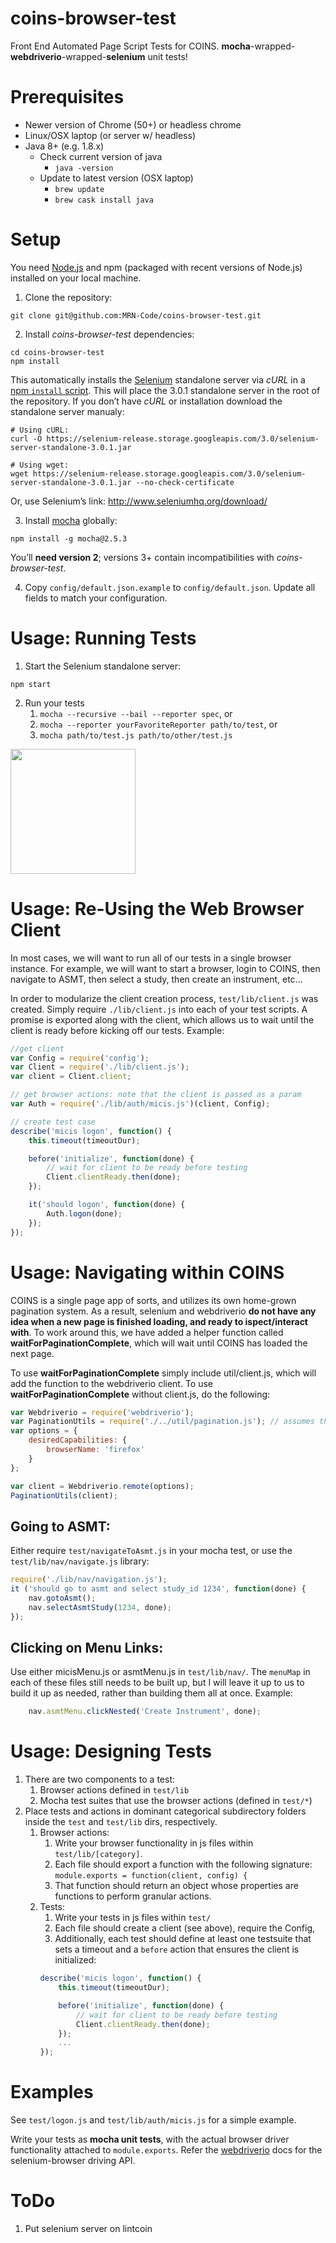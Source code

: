 # coins-browser-test
Front End Automated Page Script Tests for COINS.  **mocha**-wrapped-**webdriverio**-wrapped-**selenium** unit tests!

# Prerequisites
  - Newer version of Chrome (50+) or headless chrome
  - Linux/OSX laptop (or server w/ headless)
  - Java 8+ (e.g. 1.8.x)
    - Check current version of java
      - `java -version`
    - Update to latest version (OSX laptop)
      - `brew update`
      - `brew cask install java`

# Setup
You need [Node.js](https://nodejs.org/en/) and npm (packaged with recent versions of Node.js) installed on your local machine.

1. Clone the repository:
  ```shell
  git clone git@github.com:MRN-Code/coins-browser-test.git
  ```

2. Install _coins-browser-test_ dependencies:
  ```shell
  cd coins-browser-test
  npm install
  ```

  This automatically installs the [Selenium](http://www.seleniumhq.org/download/) standalone server via _cURL_ in a [npm `install` script](https://docs.npmjs.com/misc/scripts). This will place the 3.0.1 standalone server in the root of the repository. If you don’t have _cURL_ or installation download the standalone server manualy:

  ```shell
  # Using cURL:
  curl -O https://selenium-release.storage.googleapis.com/3.0/selenium-server-standalone-3.0.1.jar

  # Using wget:
  wget https://selenium-release.storage.googleapis.com/3.0/selenium-server-standalone-3.0.1.jar --no-check-certificate
  ```

  Or, use Selenium’s link: http://www.seleniumhq.org/download/

3. Install [mocha](https://mochajs.org/) globally:
  ```shell
  npm install -g mocha@2.5.3
  ```

  You’ll **need version 2**; versions 3+ contain incompatibilities with _coins-browser-test_.

4. Copy `config/default.json.example` to `config/default.json`. Update all fields to match your configuration.

# Usage: Running Tests
1. Start the Selenium standalone server:
  ```shell
  npm start
  ```

2. Run your tests
    1. `mocha --recursive --bail --reporter spec`, or
    1. `mocha --reporter yourFavoriteReporter path/to/test`, or
    1. `mocha path/to/test.js path/to/other/test.js`

<img src="https://raw.githubusercontent.com/MRN-Code/coins-selenium/master/img/test_example_output.png" height="200"  >

# Usage: Re-Using the Web Browser Client
In most cases, we will want to run all of our tests in a single browser instance.
For example, we will want to start a browser, login to COINS, then navigate to ASMT, then select a study, then create an instrument, etc...

In order to modularize the client creation process, `test/lib/client.js` was created.
Simply require `./lib/client.js` into each of your test scripts.
A promise is exported along with the client, which allows us to wait until the client is ready before kicking off our tests.
Example:
```js
//get client
var Config = require('config');
var Client = require('./lib/client.js');
var client = Client.client;

// get browser actions: note that the client is passed as a param
var Auth = require('./lib/auth/micis.js')(client, Config);

// create test case
describe('micis logon', function() {
    this.timeout(timeoutDur);

    before('initialize', function(done) {
        // wait for client to be ready before testing
        Client.clientReady.then(done);
    });

    it('should logon', function(done) {
        Auth.logon(done);
    });
});
```

# Usage: Navigating within COINS
COINS is a single page app of sorts, and utilizes its own home-grown pagination system.
As a result, selenium and webdriverio **do not have any idea when a new page is finished loading, and ready to ispect/interact with**.
To work around this, we have added a helper function called **waitForPaginationComplete**, which will wait until COINS has loaded the next page.

To use **waitForPaginationComplete** simply include util/client.js, which will add the function to the webdriverio client.
To use **waitForPaginationComplete** without client.js, do the following:

```js
var Webdriverio = require('webdriverio');
var PaginationUtils = require('./../util/pagination.js'); // assumes this is run from test/ dir
var options = {
    desiredCapabilities: {
        browserName: 'firefox'
    }
};

var client = Webdriverio.remote(options);
PaginationUtils(client);
```

## Going to ASMT:
Either require `test/navigateToAsmt.js` in your mocha test, or use the `test/lib/nav/navigate.js` library:

```js
require('./lib/nav/navigation.js');
it ('should go to asmt and select study_id 1234', function(done) {
    nav.gotoAsmt();
    nav.selectAsmtStudy(1234, done);
});
```

## Clicking on Menu Links:
Use either micisMenu.js or asmtMenu.js in `test/lib/nav/`. The `menuMap` in each of these files still needs to be built up, but I will leave it up to us to build it up as needed, rather than building them all at once.  Example:

```js
    nav.asmtMenu.clickNested('Create Instrument', done);
```

# Usage: Designing Tests
1. There are two components to a test:
    1. Browser actions defined in `test/lib`
    1. Mocha test suites that use the browser actions (defined in `test/*`)
1. Place tests and actions in dominant categorical subdirectory folders inside the `test` and `test/lib` dirs, respectively.
    1. Browser actions:
        1. Write your browser functionality in js files within `test/lib/[category]`.
        1. Each file should export a function with the following signature:
        ` module.exports = function(client, config) { `
        1. That function should return an object whose properties are functions to perform granular actions.
    1. Tests:
        1. Write your tests in js files within `test/`
        1. Each file should create a client (see above), require the Config,
        1. Additionally, each test should define at least one testsuite that sets a timeout and a `before` action that ensures the client is initialized:
        ```js
        describe('micis logon', function() {
            this.timeout(timeoutDur);

            before('initialize', function(done) {
                // wait for client to be ready before testing
                Client.clientReady.then(done);
            });
            ...
        });
        ```
# Examples
See `test/logon.js` and `test/lib/auth/micis.js` for a simple example.

Write your tests as **mocha unit tests**, with the actual browser driver functionality attached to `module.exports`.  Refer the [webdriverio](http://webdriver.io/) docs for the selenium-browser driving API.

# ToDo
1. Put selenium server on lintcoin
